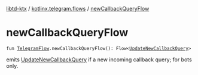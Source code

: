 [libtd-ktx](../index.md) / [kotlinx.telegram.flows](index.md) / [newCallbackQueryFlow](./new-callback-query-flow.md)

# newCallbackQueryFlow

`fun `[`TelegramFlow`](../kotlinx.telegram.core/-telegram-flow/index.md)`.newCallbackQueryFlow(): Flow<`[`UpdateNewCallbackQuery`](https://tdlibx.github.io/td/docs/org/drinkless/td/libcore/telegram/TdApi.UpdateNewCallbackQuery.html)`>`

emits [UpdateNewCallbackQuery](https://tdlibx.github.io/td/docs/org/drinkless/td/libcore/telegram/TdApi.UpdateNewCallbackQuery.html) if a new incoming callback query; for bots only.

